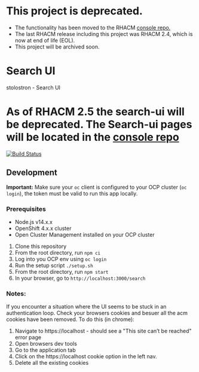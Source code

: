 <!-- Last update - May 17, 2023 -->
# This project is deprecated.
- The functionality has been moved to the RHACM [console repo.](https://github.com/stolostron/console)
- The last RHACM release including this project was RHACM 2.4, which is now at end of life (EOL).
- This project will be archived soon.

# Search UI

stolostron - Search UI

# As of RHACM 2.5 the search-ui will be deprecated. The Search-ui pages will be located in the [console repo](https://github.com/stolostron/console)

[![Build Status](https://travis-ci.com/stolostron/search-ui.svg?token=HNunxniixat5Aty1fpye&branch=main)](https://travis-ci.com/stolostron/search-ui)

## Development

**Important:** Make sure your `oc` client is configured to your OCP cluster (`oc login`), the token must be valid to run this app locally.

### Prerequisites

-   Node.js v14.x.x
-   OpenShift 4.x.x cluster
-   Open Cluster Management installed on your OCP cluster

1.  Clone this repository
2.  From the root directory, run `npm ci`
3.  Log into you OCP env using `oc login`
4.  Run the setup script `./setup.sh`
5.  From the root directory, run `npm start`
6.  In your browser, go to `http://localhost:3000/search`

### Notes:

If you encounter a situation where the UI seems to be stuck in an authentication loop. Check your browsers cookies and besuer all the acm cookies have been removed.
To do this (in chrome):

1. Navigate to https://localhost - should see a "This site can’t be reached" error page
2. Open browsers dev tools
3. Go to the application tab
4. Click on the https://localhost cookie option in the left nav.
5. Delete all the existing cookies
